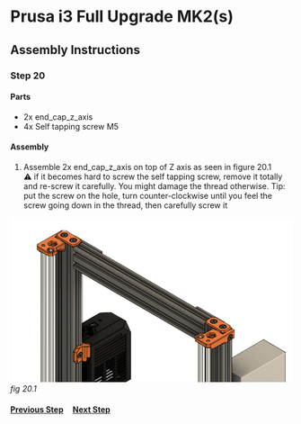 # Prusa i3 Full Upgrade MK2(s)

## Assembly Instructions

### Step 20


#### Parts  

* 2x end_cap_z_axis
* 4x Self tapping screw M5

#### Assembly

1. Assemble 2x end_cap_z_axis on top of Z axis as seen in figure 20.1<br>
   :warning: if it becomes hard to screw the self tapping screw, remove it totally and re-screw it carefully. You might damage the thread otherwise. Tip: put the screw on the hole, turn counter-clockwise until you feel the screw going down in the thread, then carefully screw it

![](img/fig20.1.jpg)\
*fig 20.1*

#### [Previous Step](step19.md) &nbsp;&nbsp;&nbsp; [Next Step](step21.md)
